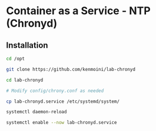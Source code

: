 # Container as a Service - NTP (Chronyd)

## Installation

```bash
cd /opt

git clone https://github.com/kenmoini/lab-chronyd

cd lab-chronyd

# Modify config/chrony.conf as needed

cp lab-chronyd.service /etc/systemd/system/

systemctl daemon-reload

systemctl enable --now lab-chronyd.service
```